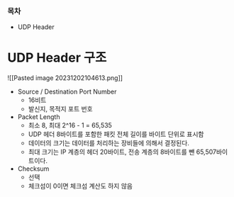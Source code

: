 ### 목차
- UDP Header
# UDP Header 구조
![[Pasted image 20231202104613.png]]
- Source / Destination Port Number
	- 16비트
	- 발신지, 목적지 포트 번호
- Packet Length
	- 최소 8, 최대 2^16 - 1 = 65,535
	- UDP 헤더 8바이트를 포함한 패킷 전체 길이를 바이트 단위로 표시함
	- 데이터의 크기는 데이터를 처리하는 장비들에 의해서 결정된다.
	- 최대 크기는 IP 계층의 헤더 20바이트, 전송 계층의 8바이트를 뺀 65,507바이트이다.
- Checksum
	- 선택
	- 체크섬이 0이면 체크섬 계산도 하지 않음